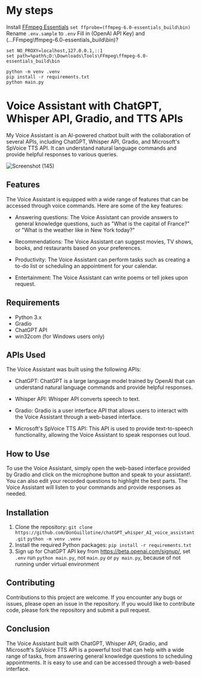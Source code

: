 # My steps

Install [FFmpeg Essentials](https://www.ffmpeg.org/download.html)
`set ffprobe=(ffmpeg-6.0-essentials_build\bin)`
Rename `.env.sample` to `.env`
Fill in (OpenAI API Key) and (...FFmpeg\ffmpeg-6.0-essentials_build\bin)?
```
set NO_PROXY=localhost,127.0.0.1,::1
set path=%path%;D:\Downloads\Tools\FFmpeg\ffmpeg-6.0-essentials_build\bin
```

```
python -m venv .venv
pip install -r requirements.txt
python main.py
```

Voice Assistant with ChatGPT, Whisper API, Gradio, and TTS APIs
===============================================================

My Voice Assistant is an AI-powered chatbot built with the collaboration of several APIs, including ChatGPT, Whisper API, Gradio, and Microsoft's SpVoice TTS API. It can understand natural language commands and provide helpful responses to various queries.

![Screenshot (145)](https://user-images.githubusercontent.com/89584431/224185390-69c0e227-d88c-4612-aa4a-a130dcb76138.png)


Features
--------

The Voice Assistant is equipped with a wide range of features that can be accessed through voice commands. Here are some of the key features:

-   Answering questions: The Voice Assistant can provide answers to general knowledge questions, such as "What is the capital of France?" or "What is the weather like in New York today?"

-   Recommendations: The Voice Assistant can suggest movies, TV shows, books, and restaurants based on your preferences.

-   Productivity: The Voice Assistant can perform tasks such as creating a to-do list or scheduling an appointment for your calendar.

-   Entertainment: The Voice Assistant can write poems or tell jokes upon request.

Requirements
------------

-   Python 3.x
-   Gradio
-   ChatGPT API
-   win32com (for Windows users only)

APIs Used
---------

The Voice Assistant was built using the following APIs:

-   ChatGPT: ChatGPT is a large language model trained by OpenAI that can understand natural language commands and provide helpful responses.

-   Whisper API: Whisper API converts speech to text.

-   Gradio: Gradio is a user interface API that allows users to interact with the Voice Assistant through a web-based interface.

-   Microsoft's SpVoice TTS API: This API is used to provide text-to-speech functionality, allowing the Voice Assistant to speak responses out loud.

How to Use
----------

To use the Voice Assistant, simply open the web-based interface provided by Gradio and click on the microphone button and speak to your assistant!. You can also edit your recorded questions to highlight the best parts. The Voice Assistant will listen to your commands and provide responses as needed.

Installation
------------

1.  Clone the repository: `git clone https://github.com/DonGuillotine/chatGPT_whisper_AI_voice_assistant.git`
`python -m venv .venv`
2.  Install the required Python packages: `pip install -r requirements.txt`
3.  Sign up for ChatGPT API key from <https://beta.openai.com/signup/>, set `.env`
run `python main.py`, not `main.py` or `py main.py`, because of not running under virtual environment

Contributing
------------

Contributions to this project are welcome. If you encounter any bugs or issues, please open an issue in the repository. If you would like to contribute code, please fork the repository and submit a pull request.

Conclusion
----------

The Voice Assistant built with ChatGPT, Whisper API, Gradio, and Microsoft's SpVoice TTS API is a powerful tool that can help with a wide range of tasks, from answering general knowledge questions to scheduling appointments. It is easy to use and can be accessed through a web-based interface.
